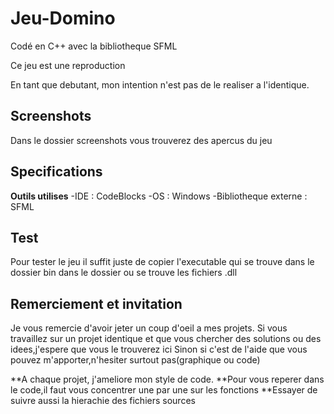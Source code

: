 # Jeu-Domino
Codé en C++ avec la bibliotheque SFML

Ce jeu est une reproduction

En tant que debutant, mon intention n'est pas de le realiser a l'identique.


## Screenshots
Dans le dossier screenshots vous trouverez des apercus du jeu



## Specifications
**Outils utilises**
-IDE : CodeBlocks
-OS  : Windows
-Bibliotheque externe : SFML

## Test
Pour tester le jeu il suffit juste de copier l'executable qui se trouve dans le dossier bin
dans le dossier ou se trouve les fichiers .dll

## Remerciement et invitation
Je vous remercie d'avoir jeter un coup d'oeil a mes projets.
Si vous travaillez sur un projet identique et que vous chercher des solutions ou des idees,j'espere que vous le trouverez ici
Sinon si c'est de l'aide que vous pouvez m'apporter,n'hesiter surtout pas(graphique ou code) 


**A chaque projet, j'ameliore mon style de code.
**Pour vous reperer dans le code,il faut vous concentrer une par une sur les fonctions 
**Essayer de suivre aussi la hierachie des fichiers sources
